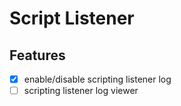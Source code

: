 # Script Listener

## Features

- [x] enable/disable scripting listener log
- [ ] scripting listener log viewer
